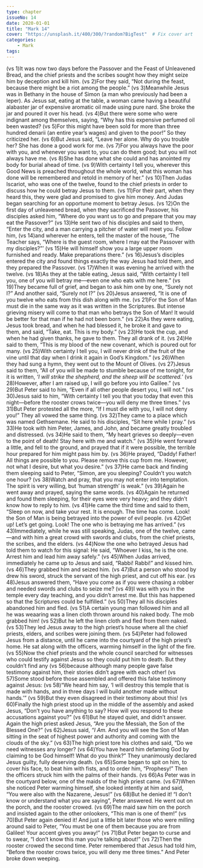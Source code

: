 ```yaml
---
type: chapter
issueNo: 14
date: 2020-01-01
title: "Mark 14"
cover: "https://unsplash.it/400/300/?random?BigTest"  # Fix cover art
categories: 
    - Mark
tags:
---
```


(vs 1)It was now two days before the Passover and the Feast of Unleavened Bread, and the chief priests and the scribes sought how they might seize him by deception and kill him.  (vs 2)For they said, “Not during the feast, because there might be a riot among the people.”  (vs 3)Meanwhile Jesus was in Bethany in the house of Simon (a man who previously had been a leper). As Jesus sat, eating at the table, a woman came having a beautiful alabaster jar of expensive aromatic oil made using pure nard. She broke the jar and poured it over his head.  (vs 4)But there were some who were indignant among themselves, saying, “Why has this expensive perfumed oil been wasted?  (vs 5)For this might have been sold for more than three hundred denarii (an entire year’s wages) and given to the poor!” So they criticized her.  (vs 6)But Jesus said, “Leave her alone. Why do you trouble her? She has done a good work for me.  (vs 7)For you always have the poor with you, and whenever you want to, you can do them good; but you will not always have me.  (vs 8)She has done what she could and has anointed my body for burial ahead of time.  (vs 9)With certainty I tell you, wherever this Good News is preached throughout the whole world, what this woman has done will be remembered and retold in memory of her.”  (vs 10)Then Judas Iscariot, who was one of the twelve, found to the chief priests in order to discuss how he could betray Jesus to them.  (vs 11)For their part, when they heard this, they were glad and promised to give him money. And Judas began searching for an opportune moment to betray Jesus.  (vs 12)On the first day of unleavened bread, when they sacrificed the Passover, his disciples asked him, “Where do you want us to go and prepare that you may eat the Passover?”  (vs 13)He sent two of his disciples and said to them, “Enter the city, and a man carrying a pitcher of water will meet you. Follow him,  (vs 14)and wherever he enters, tell the master of the house, ‘The Teacher says, “Where is the guest room, where I may eat the Passover with my disciples?”’  (vs 15)He will himself show you a large upper room furnished and ready. Make preparations there.”  (vs 16)Jesus’s disciples entered the city and found things exactly the way Jesus had told them, and they prepared the Passover.  (vs 17)When it was evening he arrived with the twelve.  (vs 18)As they at the table eating, Jesus said, “With certainty I tell you, one of you will betray me—even one who eats with me here.”  (vs 19)They became full of grief, and began to ask him one by one, “Surely not I?” And another said, “Surely not I?”  (vs 20)Jesus answered, “It is one of you twelve who eats from this dish along with me.  (vs 21)For the Son of Man must die in the same way as it was written in the Scriptures. But intense grieving misery will come to that man who betrays the Son of Man! It would be better for that man if he had not been born.”  (vs 22)As they were eating, Jesus took bread, and when he had blessed it, he broke it and gave to them, and said, “Take, eat. This is my body.”  (vs 23)He took the cup, and when he had given thanks, he gave to them. They all drank of it.  (vs 24)He said to them, “This is my blood of the new covenant, which is poured out for many.  (vs 25)With certainty I tell you, I will never drink of the fruit of the vine until that day when I drink it again in God’s Kingdom.”  (vs 26)When they had sung a hymn, they went out to the Mount of Olives.  (vs 27)Jesus said to them, “All of you will be made to stumble because of me tonight, for it is written, *‘I will strike the shepherd, and the sheep will be scattered.’*  (vs 28)However, after I am raised up, I will go before you into Galilee.”  (vs 29)But Peter said to him, “Even if all other people desert you, I will not.”  (vs 30)Jesus said to him, “With certainty I tell you that you today that even this night—before the rooster crows twice—you will deny me three times.”  (vs 31)But Peter protested all the more, “If I must die with you, I will not deny you!” They all vowed the same thing.  (vs 32)They came to a place which was named Gethsemane. He said to his disciples, “Sit here while I pray.”  (vs 33)He took with him Peter, James, and John, and became greatly troubled and distressed.  (vs 34)He said to them, “My heart grieves so deeply—even to the point of death! Stay here with me and watch.”  (vs 35)He went forward a little, and fell to the ground, and prayed that if it were possible, the terrible hour prepared for him might pass him by.  (vs 36)He prayed, “Daddy! Father! All things are possible to you. Please remove this cup from me. However, not what I desire, but what you desire.”  (vs 37)He came back and finding them sleeping said to Peter, “Simon, are you sleeping? Couldn’t you watch one hour?  (vs 38)Watch and pray, that you may not enter into temptation. The spirit is very willing, but ‘human strength’ is weak.”  (vs 39)Again he went away and prayed, saying the same words.  (vs 40)Again he returned and found them sleeping, for their eyes were very heavy; and they didn’t know how to reply to him.  (vs 41)He came the third time and said to them, “Sleep on now, and take your rest. It is enough. The time has come. Look! the Son of Man is being betrayed into the power of evil people.  (vs 42)Get up! Let’s get going. Look! The one who is betraying me has arrived.”  (vs 43)Immediately, while he was still speaking, Judas, one of the twelve, came—and with him a great crowd with swords and clubs, from the chief priests, the scribes, and the elders.  (vs 44)Now the one who betrayed Jesus had told them to watch for this signal: He said, “Whoever I kiss, he is the one. Arrest him and lead him away safely.”  (vs 45)When Judas arrived, immediately he came up to Jesus and said, “Rabbi! Rabbi!” and kissed him.  (vs 46)They grabbed him and seized him.  (vs 47)But a person who stood by drew his sword, struck the servant of the high priest, and cut off his ear.  (vs 48)Jesus answered them, “Have you come as if you were chasing a robber and needed swords and clubs to seize me?  (vs 49)I was with you in the temple every day teaching, and you didn’t arrest me. But this has happened so that the Scriptures could be fulfilled.”  (vs 50)They all his disciples abandoned him and fled.  (vs 51)A certain young man followed him and all he was weaaring was a linen cloth thrown around his naked body. The mob grabbed him!  (vs 52)But he left the linen cloth and fled from them naked.  (vs 53)They led Jesus away to the high priest’s house where all the chief priests, elders, and scribes were joining them.  (vs 54)Peter had followed Jesus from a distance, until he came into the courtyard of the high priest’s home. He sat along with the officers, warming himself in the light of the fire.  (vs 55)Now the chief priests and the whole council searched for witnesses who could testify against Jesus so they could put him to death. But they couldn’t find any  (vs 56)because although many people gave false testimony against him, their stories didn’t agree with each other!  (vs 57)Some stood before those assembled and offered this false testimony against Jesus:  (vs 58)“We heard him say, ‘I will destroy this temple that is made with hands, and in three days I will build another made without hands.’”  (vs 59)But they even disagreed in their testimony about this!  (vs 60)Finally the high priest stood up in the middle of the assembly and asked Jesus, “Don’t you have anything to say? How will you respond to these accusations against you?”  (vs 61)But he stayed quiet, and didn’t answer. Again the high priest asked Jesus, “Are you the Messiah, the Son of the Blessed One?”  (vs 62)Jesus said, *“I Am.* And you will see the Son of Man sitting in the seat of highest power and authority and coming with the clouds of the sky.”  (vs 63)The high priest tore his clothes and said, “Do we need witnesses any longer?  (vs 64)You have heard him defaming God by claiming to be God himself! What do you think?” They unanimously declared Jesus guilty, fully deserving death.  (vs 65)Some began to spit on him, to cover his face, to beat him with fists, and to order him, “Prophesy!” Then the officers struck him with the palms of their hands.  (vs 66)As Peter was in the courtyard below, one of the maids of the high priest came.  (vs 67)When she noticed Peter warming himself, she looked intently at him and said, “You were also with the Nazarene, Jesus!”  (vs 68)But he denied it! “I don’t know or understand what you are saying”, Peter answered. He went out on the porch, and the rooster crowed.  (vs 69)The maid saw him on the porch and insisted again to the other onlookers, “This man is one of them!”  (vs 70)But Peter again denied it! And just a little bit later those who were milling around said to Peter, “You must be one of them because you are from Galilee! Your accent gives you away!”  (vs 71)But Peter began to curse and to swear, “I don’t know this man you’re talking about!”  (vs 72)Then the rooster crowed the second time. Peter remembered that Jesus had told him, “Before the rooster crows twice, you will deny me three times.” And Peter broke down weeping. ﻿
